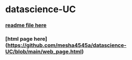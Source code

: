 # datascience-UC
### [readme file here](https://github.com/mesha4545a/datascience-UC/blob/main/web.ipynb)
### [html page here] (https://github.com/mesha4545a/datascience-UC/blob/main/web_page.html)
